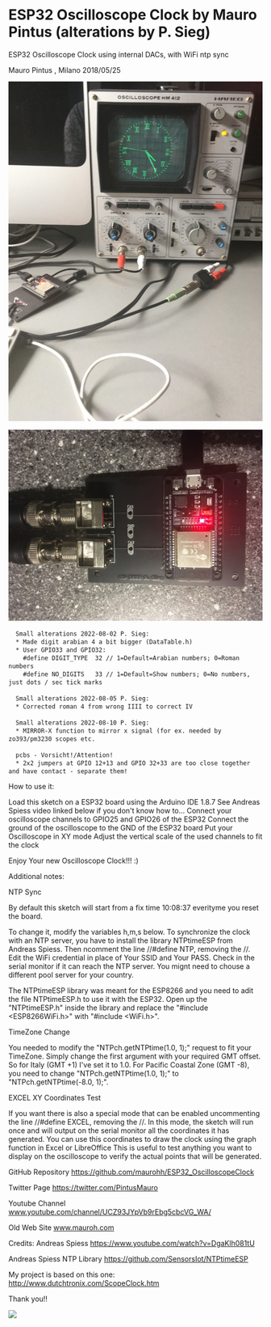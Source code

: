 # ESP32 Oscilloscope Clock by Mauro Pintus (alterations by P. Sieg)

ESP32 Oscilloscope Clock using internal DACs, with WiFi ntp sync

Mauro Pintus , Milano 2018/05/25

![](https://github.com/petersieg/ESP32_OscilloscopeClock/blob/master/ESP32_OscilloscopeClock_01.jpg)

![](https://github.com/petersieg/ESP32_OscilloscopeClock/blob/master/pcb.jpg)

```
  Small alterations 2022-08-02 P. Sieg:
  * Made digit arabian 4 a bit bigger (DataTable.h)
  * User GPIO33 and GPIO32:
    #define DIGIT_TYPE  32 // 1=Default=Arabian numbers; 0=Roman numbers 
    #define NO_DIGITS   33 // 1=Default=Show numbers; 0=No numbers, just dots / sec tick marks
    
  Small alterations 2022-08-05 P. Sieg:
  * Corrected roman 4 from wrong IIII to correct IV

  Small alterations 2022-08-10 P. Sieg:
  * MIRROR-X function to mirror x signal (for ex. needed by zo393/pm3230 scopes etc.
  
  pcbs - Vorsicht!/Attention!
  * 2x2 jumpers at GPIO 12+13 and GPIO 32+33 are too close together and have contact - separate them!

```

  How to use it:
  
  Load this sketch on a ESP32 board using the Arduino IDE 1.8.7
  See Andreas Spiess video linked below if you don't know how to...
  Connect your oscilloscope channels to GPIO25 and GPIO26 of the ESP32
  Connect the ground of the oscilloscope to the GND of the ESP32 board
  Put your Oscilloscope in XY mode
  Adjust the vertical scale of the used channels to fit the clock

  Enjoy Your new Oscilloscope Clock!!! :)

  Additional notes:
  
  NTP Sync
  
  By default this sketch will start from a fix time 10:08:37 everityme 
  you reset the board.
  
  To change it, modify the variables h,m,s below.
  To synchronize the clock with an NTP server, you have to install 
  the library NTPtimeESP from Andreas Spiess.
  Then ncomment the line //#define NTP, removing the //.
  Edit the WiFi credential in place of Your SSID and Your PASS.
  Check in the serial monitor if it can reach the NTP server.
  You mignt need to chouse a different pool server for your country.
  
  The NTPtimeESP library was meant for the ESP8266 and you need to adit the file NTPtimeESP.h to use it with the ESP32.
  Open up the "NTPtimeESP.h" inside the library and replace the "#include <ESP8266WiFi.h>" with "#include <WiFi.h>".
  
  TimeZone Change
  
  You needed to modify the "NTPch.getNTPtime(1.0, 1);" request to fit your TimeZone. 
  Simply change the first argument with your required GMT offset. So for Italy (GMT +1) I've set it to 1.0.
  For Pacific Coastal Zone (GMT -8), you need to change "NTPch.getNTPtime(1.0, 1);"  to "NTPch.getNTPtime(-8.0, 1);".
  
  EXCEL XY Coordinates Test
  
  If you want there is also a special mode that can be enabled uncommenting 
  the line //#define EXCEL, removing the //. In this mode, the sketch
  will run once and will output on the serial monitor all the coordinates
  it has generated. You can use this coordinates to draw the clock 
  using the graph function in Excel or LibreOffice
  This is useful to test anything you want to display on the oscilloscope
  to verify the actual points that will be generated.

  GitHub Repository
  https://github.com/maurohh/ESP32_OscilloscopeClock

  Twitter Page
  https://twitter.com/PintusMauro

  Youtube Channel
  www.youtube.com/channel/UCZ93JYpVb9rEbg5cbcVG_WA/

  Old Web Site
  www.mauroh.com

  Credits:
  Andreas Spiess
  https://www.youtube.com/watch?v=DgaKlh081tU

  Andreas Spiess NTP Library
  https://github.com/SensorsIot/NTPtimeESP
  
  My project is based on this one:
  http://www.dutchtronix.com/ScopeClock.htm
  
  Thank you!!

![](https://github.com/petersieg/ESP32_OscilloscopeClock/blob/master/ESP32_OscilloscopeClock_Excel.jpg)
